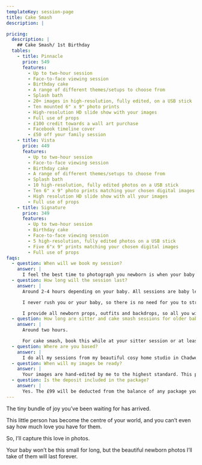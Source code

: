 ```yaml
---
templateKey: session-page
title: Cake Smash
description: |

pricing:
  description: |
    ## Cake Smash/ 1st Birthday 
  tables:
    - title: Pinnacle
      price: 549
      features:
        - Up to two-hour session
        - Face-to-face viewing session
        - Birthday cake
        - A range of different themes/setups to choose from
        - Splash bath
        - 20+ images in high-resolution, fully edited, on a USB stick
        - Ten mounted 6" x 9" photo prints
        - High-resolution HD slide show with your images
        - Full use of props
        - £100 credit towards a wall art purchase
        - Facebook timeline cover
        - £50 off your family session 
    - title: Vista
      price: 449
      features:
        - Up to two-hour session
        - Face-to-face viewing session
        - Birthday cake 
        - A range of different themes/setups to choose from
        - Splash bath
        - 10 high-resolution, fully edited photos on a USB stick
        - Ten 6" x 9" photo prints matching your chosen digital images
        - High resolution HD slide show with all your images
        - Full use of props
    - title: Signature
      price: 349
      features:
        - Up to two-hour session
        - Birthday cake 
        - Face-to-face viewing session
        - 5 high-resolution, fully edited photos on a USB stick
        - Five 6"x 9" prints matching your chosen digital images
        - Full use of props
faqs:
  - question: When will we book my session?
    answer: |
      I feel the best time to photograph you newborn is when your baby is between 4-14 days old. I highly recommend you book your session as soon as you know your due date. We will make a provisional booking and patiently await their arrival. If it doesn’t work out for me to photograph your baby by 14 days old, we can do this when your baby is a little older, no problem. The session may take a little longer as after 14 days your baby is no longer at their sleepiest. They become more alert, and less curled and snuggled. Nevertheless, we will achieve beautiful images that you’ll love forever. Your baby may be more awake and not be able to be put into the same poses as babies 14 days old or younger. But there are many poses we can do to show off their perfect little selves.
  - question: How long will the session last?
    answer: |
      Around 2-4 hours depending on your baby. All sessions are baby led, so if they’re super sleepy, sessions will be on the shorter side but if they need extra feeding, burping or changing, then we will simply take more time. 

      I never rush you or your baby, so there is no need for you to stress if baby needs extra feeds (I am known for my patience, even though my husband may disagree!) Please don’t have anything planned for directly after your session though, as we can possibly go over time. 

      I provide all newborn props, outfits and backdrops, so all you will need to bring to your session are the baby’s feeds, with some extra to be on the safe side – and a backup outfit for mum and dad in case of any accidents. I’ll email you how to prep for your session before it, with more in-depth information of what to expect, what to wear, and my address. 
  - question: How long are sitter and cake smash sessions for older babies? 
    answer: |
      Around two hours.

      For cake smash, book this while at your sitter session or at least six months before the birthday, to make sure i can fit you in.
  - question: Where are you based?
    answer: |
      I do all my sessions from my beautiful cosy home studio in Chadwell Heath in Essex. I will give my address before you are due to arrive. I don’t travel for newborn sessions, however, if for some reason you are unable to get to me once your baby is born, please call me and we can arrange something.
  - question: When will my images be ready?
    answer: |
      Your images are hand-edited by me to the highest standard. This process takes around 10 days. Once your gallery is ready, you will be invited back to the studio for a private viewing session where you’ll choose your favourite images and what you’d like to purchase. Final payment is made on this day. 
  - question: Is the deposit included in the package?
    answer: |
      Yes. The £99 will be deducted from the balance of any package you choose.
---
```

The tiny bundle of joy you’ve been waiting for has arrived.

This little person has become the centre of your world, and you can’t even say how much
love you have for them.

So, I’ll capture this love in photos.

Your baby won’t be this small for long, but the beautiful newborn photos I’ll take of them
will last forever.